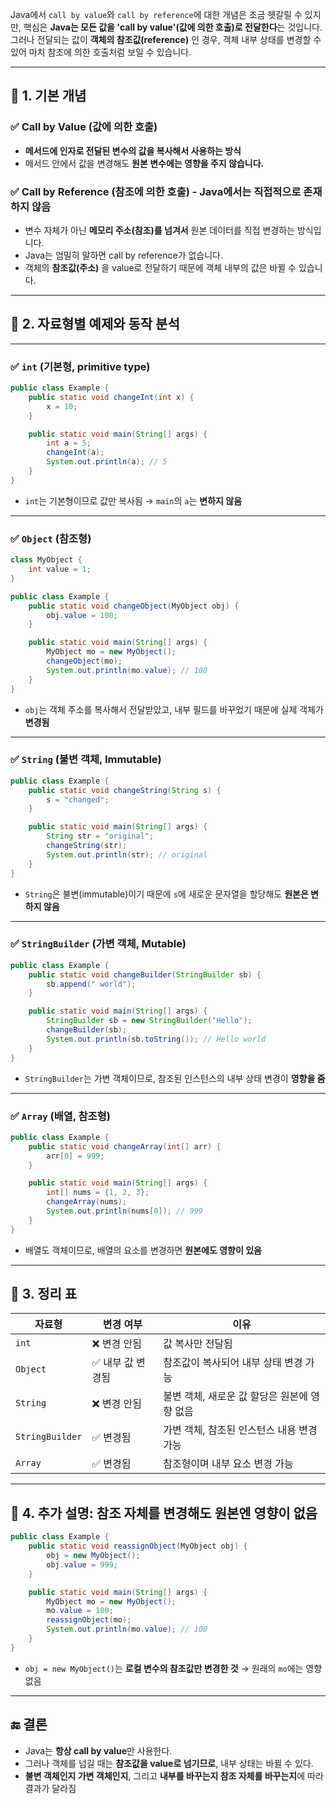 Java에서 `call by value`와 `call by reference`에 대한 개념은 조금 헷갈릴 수 있지만, 핵심은 **Java는 모든 값을 'call by value'(값에 의한 호출)로 전달한다**는 것입니다. 그러나 전달되는 값이 **객체의 참조값(reference)** 인 경우, 객체 내부 상태를 변경할 수 있어 마치 참조에 의한 호출처럼 보일 수 있습니다.

---

## 🔹 1. 기본 개념

### ✅ Call by Value (값에 의한 호출)

* **메서드에 인자로 전달된 변수의 값을 복사해서 사용하는 방식**
* 메서드 안에서 값을 변경해도 **원본 변수에는 영향을 주지 않습니다.**

### ✅ Call by Reference (참조에 의한 호출) - Java에서는 직접적으로 존재하지 않음

* 변수 자체가 아닌 **메모리 주소(참조)를 넘겨서** 원본 데이터를 직접 변경하는 방식입니다.
* Java는 엄밀히 말하면 call by reference가 없습니다.
* 객체의 **참조값(주소)** 을 value로 전달하기 때문에 객체 내부의 값은 바뀔 수 있습니다.

---

## 🔹 2. 자료형별 예제와 동작 분석

---

### ✅ `int` (기본형, primitive type)

```java
public class Example {
    public static void changeInt(int x) {
        x = 10;
    }

    public static void main(String[] args) {
        int a = 5;
        changeInt(a);
        System.out.println(a); // 5
    }
}
```

* `int`는 기본형이므로 값만 복사됨 → `main`의 `a`는 **변하지 않음**

---

### ✅ `Object` (참조형)

```java
class MyObject {
    int value = 1;
}

public class Example {
    public static void changeObject(MyObject obj) {
        obj.value = 100;
    }

    public static void main(String[] args) {
        MyObject mo = new MyObject();
        changeObject(mo);
        System.out.println(mo.value); // 100
    }
}
```

* `obj`는 객체 주소를 복사해서 전달받았고, 내부 필드를 바꾸었기 때문에 실제 객체가 **변경됨**

---

### ✅ `String` (불변 객체, Immutable)

```java
public class Example {
    public static void changeString(String s) {
        s = "changed";
    }

    public static void main(String[] args) {
        String str = "original";
        changeString(str);
        System.out.println(str); // original
    }
}
```

* `String`은 불변(immutable)이기 때문에 `s`에 새로운 문자열을 할당해도 **원본은 변하지 않음**

---

### ✅ `StringBuilder` (가변 객체, Mutable)

```java
public class Example {
    public static void changeBuilder(StringBuilder sb) {
        sb.append(" world");
    }

    public static void main(String[] args) {
        StringBuilder sb = new StringBuilder("Hello");
        changeBuilder(sb);
        System.out.println(sb.toString()); // Hello world
    }
}
```

* `StringBuilder`는 가변 객체이므로, 참조된 인스턴스의 내부 상태 변경이 **영향을 줌**

---

### ✅ `Array` (배열, 참조형)

```java
public class Example {
    public static void changeArray(int[] arr) {
        arr[0] = 999;
    }

    public static void main(String[] args) {
        int[] nums = {1, 2, 3};
        changeArray(nums);
        System.out.println(nums[0]); // 999
    }
}
```

* 배열도 객체이므로, 배열의 요소를 변경하면 **원본에도 영향이 있음**

---

## 🔹 3. 정리 표

| 자료형             | 변경 여부      | 이유                         |
| --------------- | ---------- | -------------------------- |
| `int`           | ❌ 변경 안됨    | 값 복사만 전달됨                  |
| `Object`        | ✅ 내부 값 변경됨 | 참조값이 복사되어 내부 상태 변경 가능      |
| `String`        | ❌ 변경 안됨    | 불변 객체, 새로운 값 할당은 원본에 영향 없음 |
| `StringBuilder` | ✅ 변경됨      | 가변 객체, 참조된 인스턴스 내용 변경 가능   |
| `Array`         | ✅ 변경됨      | 참조형이며 내부 요소 변경 가능          |

---

## 🔹 4. 추가 설명: 참조 자체를 변경해도 원본엔 영향이 없음

```java
public class Example {
    public static void reassignObject(MyObject obj) {
        obj = new MyObject();
        obj.value = 999;
    }

    public static void main(String[] args) {
        MyObject mo = new MyObject();
        mo.value = 100;
        reassignObject(mo);
        System.out.println(mo.value); // 100
    }
}
```

* `obj = new MyObject()`는 **로컬 변수의 참조값만 변경한 것** → 원래의 `mo`에는 영향 없음

---

## 🔚 결론

* Java는 **항상 call by value**만 사용한다.
* 그러나 객체를 넘길 때는 **참조값을 value로 넘기므로**, 내부 상태는 바뀔 수 있다.
* **불변 객체인지 가변 객체인지**, 그리고 **내부를 바꾸는지 참조 자체를 바꾸는지**에 따라 결과가 달라짐

